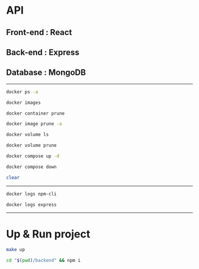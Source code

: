 # API

## Front-end : React

## Back-end : Express

## Database : MongoDB

***

```sh
docker ps -a
```

```sh
docker images
```

```sh
docker container prune
```

```sh
docker image prune -a
```

```sh
docker volume ls
```

```sh
docker volume prune
```

```sh
docker compose up -d
```

```sh
docker compose down
```

```sh
clear
```

***

```sh
docker logs npm-cli
```

```sh
docker logs express
```

***

# Up & Run project

```sh
make up
```

```sh
cd "$(pwd)/backend" && npm i
```
